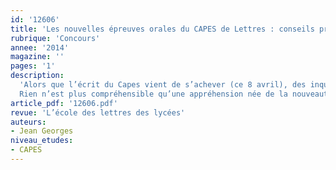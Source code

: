 ```yaml
---
id: '12606'
title: 'Les nouvelles épreuves orales du CAPES de Lettres : conseils pratiques'
rubrique: 'Concours'
annee: '2014'
magazine: ''
pages: '1'
description: 
  'Alors que l’écrit du Capes vient de s’achever (ce 8 avril), des inquiétudes montent chez certains candidats à l’approche des épreuves orales. Ces nouvelles épreuves seraient mal circonscrites, les attentes seraient floues, la préparation aventureuse.
  Rien n’est plus compréhensible qu’une appréhension née de la nouveauté, mais rien n’est plus dangereux qu’un blocage né d’un refus de celle-ci. Les textes officiels sont clairs et, à la vérité, le changement est plus spectaculaire dans la dénomination de l’épreuve – « Mise en situation professionnelle » – que dans son déroulement, assez proche des sessions antérieures.'
article_pdf: '12606.pdf'
revue: 'L’école des lettres des lycées'
auteurs:
- Jean Georges
niveau_etudes:
- CAPES
---
```

